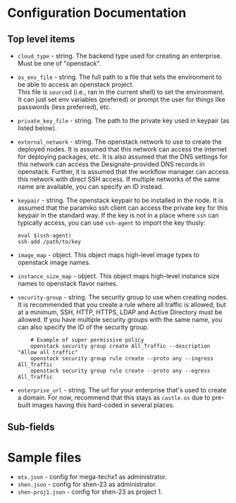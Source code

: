 

# Configuration Documentation

## Top level items
 * `cloud_type` - string.  The backend type used for creating an enterprise.  Must be one of "openstack".

 * `os_env_file` - string.  The full path to a file that sets the environment to be able to access an openstack project.  
This file is `source`d (i.e., ran in the current shell) to set the environment.  It can just set env variables (prefered)
or prompt the user for things like passwords (less preferred), etc.

 * `private_key_file` - string.  The path to the private key used in keypair (as listed below).

 * `external_network` - string.  The openstack network to use to create the deployed nodes.  It is assumed
 that this network can access the internet for deploying packages, etc.  It is also assumed that the DNS
 settings for this network can access the Designate-provided DNS records in openstack.  Further, it is assumed
 that the workflow manager can access this network with direct SSH access.  If multiple networks of the same name are 
 available, you can specify an ID instead.


 * `keypair` - string. The openstack keypair to be installed in the node.  It is assumed that the paramiko ssh client can
 access the private key for this keypair in the standard way.  If the key is not in a place where `ssh` can typically
 access, you can use `ssh-agent` to import the key thusly:

	```
	eval $(ssh-agent)
	ssh-add /path/to/key
	```

 * `image_map` - object.  This object maps high-level image types to openstack image names.

 * `instance_size_map` - object.  This object maps high-level instance size names to openstack flavor names.

 * `security-group` - string. The security group to use when creating nodes.  It is recommended that you create a rule
 where all traffic is allowed, but at a minimum, SSH, HTTP, HTTPS, LDAP and Active Directory must be allowed.  If you have
 multiple security groups with the same name, you can also specify the ID of the security group.

	```
        # Example of super permissive policy
        openstack security group create All_Traffic --description "Allow all traffic"
        openstack security group rule create --proto any --ingress All_Traffic
        openstack security group rule create --proto any --egress All_Traffic
	```

 * `enterprise_url` - string.  The url for your enterprise that's used to create a domain.
 For now, recommend that this stays as `castle.os` due to pre-built images having this hard-coded in several places.


##  Sub-fields



# Sample files

* `mtx.json` - config for mega-techx1 as administrator.
* `shen.json` - config for shen-23 as administrator.
* `shen-proj1.json` - config for shen-23 as project 1.
